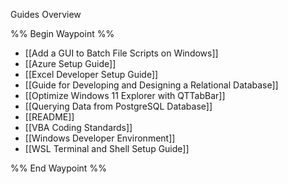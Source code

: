 Guides Overview

%% Begin Waypoint %%
- [[Add a GUI to Batch File Scripts on Windows]]
- [[Azure Setup Guide]]
- [[Excel Developer Setup Guide]]
- [[Guide for Developing and Designing a Relational Database]]
- [[Optimize Windows 11 Explorer with QTTabBar]]
- [[Querying Data from PostgreSQL Database]]
- [[README]]
- [[VBA Coding Standards]]
- [[Windows Developer Environment]]
- [[WSL Terminal and Shell Setup Guide]]

%% End Waypoint %%